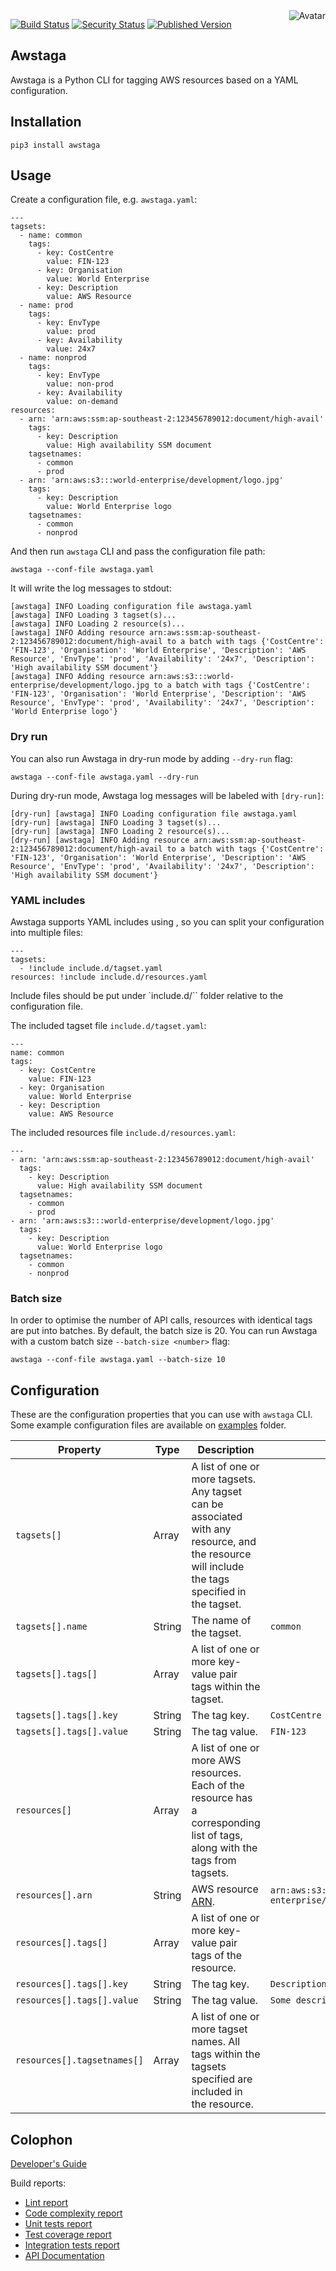 <img align="right" src="https://raw.github.com/cliffano/awstaga/main/avatar.jpg" alt="Avatar"/>

[![Build Status](https://github.com/cliffano/awstaga/workflows/CI/badge.svg)](https://github.com/cliffano/awstaga/actions?query=workflow%3ACI)
[![Security Status](https://snyk.io/test/github/cliffano/awstaga/badge.svg)](https://snyk.io/test/github/cliffano/awstaga)
[![Published Version](https://img.shields.io/pypi/v/awstaga.svg)](https://pypi.python.org/pypi/awstaga)
<br/>

Awstaga
-------

Awstaga is a Python CLI for tagging AWS resources based on a YAML configuration.

Installation
------------

    pip3 install awstaga

Usage
-----

Create a configuration file, e.g. `awstaga.yaml`:

    ---
    tagsets:
      - name: common
        tags:
          - key: CostCentre
            value: FIN-123
          - key: Organisation
            value: World Enterprise
          - key: Description
            value: AWS Resource
      - name: prod
        tags:
          - key: EnvType
            value: prod
          - key: Availability
            value: 24x7
      - name: nonprod
        tags:
          - key: EnvType
            value: non-prod
          - key: Availability
            value: on-demand
    resources:
      - arn: 'arn:aws:ssm:ap-southeast-2:123456789012:document/high-avail'
        tags:
          - key: Description
            value: High availability SSM document
        tagsetnames:
          - common
          - prod
      - arn: 'arn:aws:s3:::world-enterprise/development/logo.jpg'
        tags:
          - key: Description
            value: World Enterprise logo
        tagsetnames:
          - common
          - nonprod

And then run `awstaga` CLI and pass the configuration file path:

    awstaga --conf-file awstaga.yaml

It will write the log messages to stdout:

    [awstaga] INFO Loading configuration file awstaga.yaml
    [awstaga] INFO Loading 3 tagset(s)...
    [awstaga] INFO Loading 2 resource(s)...
    [awstaga] INFO Adding resource arn:aws:ssm:ap-southeast-2:123456789012:document/high-avail to a batch with tags {'CostCentre': 'FIN-123', 'Organisation': 'World Enterprise', 'Description': 'AWS Resource', 'EnvType': 'prod', 'Availability': '24x7', 'Description': 'High availability SSM document'}
    [awstaga] INFO Adding resource arn:aws:s3:::world-enterprise/development/logo.jpg to a batch with tags {'CostCentre': 'FIN-123', 'Organisation': 'World Enterprise', 'Description': 'AWS Resource', 'EnvType': 'prod', 'Availability': '24x7', 'Description': 'World Enterprise logo'}

### Dry run

You can also run Awstaga in dry-run mode by adding `--dry-run` flag:

    awstaga --conf-file awstaga.yaml --dry-run

During dry-run mode, Awstaga log messages will be labeled with `[dry-run]`:

    [dry-run] [awstaga] INFO Loading configuration file awstaga.yaml
    [dry-run] [awstaga] INFO Loading 3 tagset(s)...
    [dry-run] [awstaga] INFO Loading 2 resource(s)...
    [dry-run] [awstaga] INFO Adding resource arn:aws:ssm:ap-southeast-2:123456789012:document/high-avail to a batch with tags {'CostCentre': 'FIN-123', 'Organisation': 'World Enterprise', 'Description': 'AWS Resource', 'EnvType': 'prod', 'Availability': '24x7', 'Description': 'High availability SSM document'}

### YAML includes

Awstaga supports YAML includes using , so you can split your configuration into multiple files:

    ---
    tagsets:
      - !include include.d/tagset.yaml
    resources: !include include.d/resources.yaml

Include files should be put under `include.d/`` folder relative to the configuration file.

The included tagset file `include.d/tagset.yaml`:

    ---
    name: common
    tags:
      - key: CostCentre
        value: FIN-123
      - key: Organisation
        value: World Enterprise
      - key: Description
        value: AWS Resource

The included resources file `include.d/resources.yaml`:

    ---
    - arn: 'arn:aws:ssm:ap-southeast-2:123456789012:document/high-avail'
      tags:
        - key: Description
          value: High availability SSM document
      tagsetnames:
        - common
        - prod
    - arn: 'arn:aws:s3:::world-enterprise/development/logo.jpg'
      tags:
        - key: Description
          value: World Enterprise logo
      tagsetnames:
        - common
        - nonprod

### Batch size

In order to optimise the number of API calls, resources with identical tags are put into batches. By default, the batch size is 20.
You can run Awstaga with a custom batch size `--batch-size <number>` flag:

    awstaga --conf-file awstaga.yaml --batch-size 10

Configuration
-------------

These are the configuration properties that you can use with `awstaga` CLI.
Some example configuration files are available on [examples](examples) folder.

| Property | Type | Description | Example |
|----------|------|-------------|---------|
| `tagsets[]` | Array | A list of one or more tagsets. Any tagset can be associated with any resource, and the resource will include the tags specified in the tagset. | |
| `tagsets[].name` | String | The name of the tagset. | `common` |
| `tagsets[].tags[]` | Array | A list of one or more key-value pair tags within the tagset. | |
| `tagsets[].tags[].key` | String | The tag key. | `CostCentre` |
| `tagsets[].tags[].value` | String | The tag value. | `FIN-123` |
| `resources[]` | Array | A list of one or more AWS resources. Each of the resource has a corresponding list of tags, along with the tags from tagsets. | |
| `resources[].arn` | String | AWS resource [ARN](https://docs.aws.amazon.com/IAM/latest/UserGuide/reference-arns.html). | `arn:aws:s3:::world-enterprise/development/logo.jpg` |
| `resources[].tags[]` | Array | A list of one or more key-value pair tags of the resource. | |
| `resources[].tags[].key` | String | The tag key. | `Description` |
| `resources[].tags[].value` | String | The tag value. | `Some description` |
| `resources[].tagsetnames[]` | Array | A list of one or more tagset names. All tags within the tagsets specified are included in the resource. | |

Colophon
--------

[Developer's Guide](https://cliffano.github.io/developers_guide.html#python)

Build reports:

* [Lint report](https://cliffano.github.io/awstaga/lint/pylint/index.html)
* [Code complexity report](https://cliffano.github.io/awstaga/complexity/wily/index.html)
* [Unit tests report](https://cliffano.github.io/awstaga/test/pytest/index.html)
* [Test coverage report](https://cliffano.github.io/awstaga/coverage/coverage/index.html)
* [Integration tests report](https://cliffano.github.io/awstaga/test-integration/pytest/index.html)
* [API Documentation](https://cliffano.github.io/awstaga/doc/sphinx/index.html)
